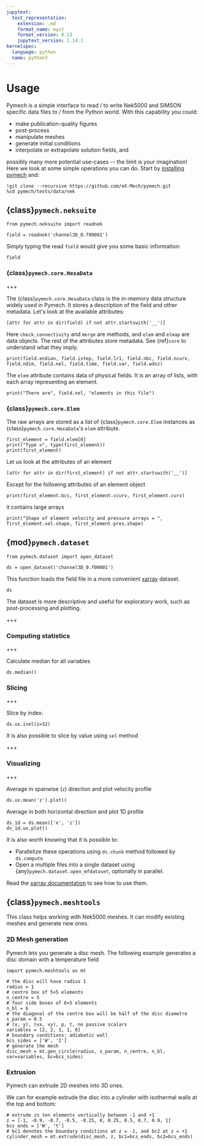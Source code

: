 ```yaml
---
jupytext:
  text_representation:
    extension: .md
    format_name: myst
    format_version: 0.13
    jupytext_version: 1.14.1
kernelspec:
  language: python
  name: python3
---
```


# Usage

Pymech is a simple interface to read / to write Nek5000 and SIMSON specific
data files to / from the Python world. With this capability you could:

- make publication-quality figures
- post-process
- manipulate meshes
- generate initial conditions
- interpolate or extrapolate solution fields, and

possibly many more potential use-cases  -- the limit is your imagination! Here
we look at some simple operations you can do. Start by [installing
pymech](index.rst) and:

```{code-cell} ipython3
!git clone --recursive https://github.com/eX-Mech/pymech.git
%cd pymech/tests/data/nek
```

## {class}`pymech.neksuite`

```{code-cell} ipython3
from pymech.neksuite import readnek

field = readnek('channel3D_0.f00001')
```

Simply typing the read `field` would give you some basic information:

```{code-cell} ipython3
field
```

### {class}`pymech.core.HexaData`

+++

The {class}`pymech.core.HexaData` class is the in-memory data structure widely used in Pymech. It stores a description of the field and other metadata. Let's look at the available attributes:

```{code-cell} ipython3
[attr for attr in dir(field) if not attr.startswith('__')]
```

Here `check_connectivity` and `merge` are methods, and `elem` and `elmap` are data objects. The rest of the attributes store metadata. See {ref}`core` to understand what they imply.

```{code-cell} ipython3
print(field.endian, field.istep, field.lr1, field.nbc, field.ncurv, field.ndim, field.nel, field.time, field.var, field.wdsz)
```

The `elem` attribute contains data of physical fields. It is an array of lists, with each array representing an element.

```{code-cell} ipython3
print("There are", field.nel, "elements in this file")
```

### {class}`pymech.core.Elem`

The raw arrays are stored as a list of {class}`pymech.core.Elem` instances as {class}`pymech.core.HexaData`'s `elem` attribute.

```{code-cell} ipython3
first_element = field.elem[0]
print("Type =", type(first_element))
print(first_element)
```

Let us look at the attributes of an element

```{code-cell} ipython3
[attr for attr in dir(first_element) if not attr.startswith('__')]
```

Except for the following attributes of an element object

```{code-cell} ipython3
print(first_element.bcs, first_element.ccurv, first_element.curv)
```

it contains large arrays

```{code-cell} ipython3
print("Shape of element velocity and pressure arrays = ", first_element.vel.shape, first_element.pres.shape)
```

## {mod}`pymech.dataset`

```{code-cell} ipython3
from pymech.dataset import open_dataset

ds = open_dataset('channel3D_0.f00001')
```

This function loads the field file in a more convenient [xarray](https://xarray.pydata.org) dataset.

```{code-cell} ipython3
ds
```

The dataset is more descriptive and useful for exploratory work, such as post-processing and plotting.

+++

### Computing statistics

+++

Calculate median for all variables

```{code-cell} ipython3
ds.median()
```

### Slicing

+++

Slice by index:

```{code-cell} ipython3
ds.ux.isel(z=32)
```

It is also possible to slice by value using `sel` method

+++

### Visualizing

+++

Average in spanwise (`z`) direction and plot velocity profile

```{code-cell} ipython3
ds.ux.mean('z').plot()
```

Average in both horizontal direction and plot 1D profile

```{code-cell} ipython3
ds_1d = ds.mean(['x', 'z'])
ds_1d.ux.plot()
```

It is also worth knowing that it is possible to:

- Parallelize these operations using `ds.chunk` method followed by `ds.compute`
- Open a multiple files into a single dataset using {any}`pymech.dataset.open_mfdataset`, optionally in parallel.

Read the [xarray documentation](https://xarray.pydata.org/en/stable/quick-overview.html) to see how to use them.

## {class}`pymech.meshtools`

This class helps working with Nek5000 meshes.
It can modify existing meshes and generate new ones.

### 2D Mesh generation

Pymech lets you generate a disc mesh. The following example generates a disc domain with a temperature field

```{code-cell} ipython3
import pymech.meshtools as mt

# the disc will have radius 1
radius = 1
# centre box of 5×5 elements
n_centre = 5
# four side boxes of 6×5 elements
n_bl = 6
# the diagonal of the centre box will be half of the disc diametre 
s_param = 0.5
# (x, y), (vx, vy), p, t, no passive scalars
variables = [2, 2, 1, 1, 0]
# boundary conditions: adiabatic wall
bcs_sides = ['W', 'I']
# generate the mesh
disc_mesh = mt.gen_circle(radius, s_param, n_centre, n_bl, var=variables, bc=bcs_sides)
```

### Extrusion

Pymech can extrude 2D meshes into 3D ones.

We can for example extrude the disc into a cylinder with isothermal walls at the top and bottom:
```{code-cell} ipython3
# extrude in ten elements vertically between -1 and +1
z = [-1, -0.9, -0.7, -0.5, -0.25, 0, 0.25, 0.5, 0.7, 0.9, 1]
bcs_ends = ['W', 't']
# bc1 denotes the boundary conditions at z = -1, and bc2 at z = +1
cylinder_mesh = mt.extrude(disc_mesh, z, bc1=bcs_ends, bc2=bcs_ends)
```
